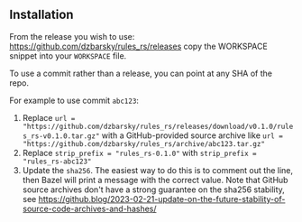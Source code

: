 ## Installation

From the release you wish to use:
<https://github.com/dzbarsky/rules_rs/releases>
copy the WORKSPACE snippet into your `WORKSPACE` file.

To use a commit rather than a release, you can point at any SHA of the repo.

For example to use commit `abc123`:

1. Replace `url = "https://github.com/dzbarsky/rules_rs/releases/download/v0.1.0/rules_rs-v0.1.0.tar.gz"` with a GitHub-provided source archive like `url = "https://github.com/dzbarsky/rules_rs/archive/abc123.tar.gz"`
1. Replace `strip_prefix = "rules_rs-0.1.0"` with `strip_prefix = "rules_rs-abc123"`
1. Update the `sha256`. The easiest way to do this is to comment out the line, then Bazel will
   print a message with the correct value. Note that GitHub source archives don't have a strong
   guarantee on the sha256 stability, see
   <https://github.blog/2023-02-21-update-on-the-future-stability-of-source-code-archives-and-hashes/>
